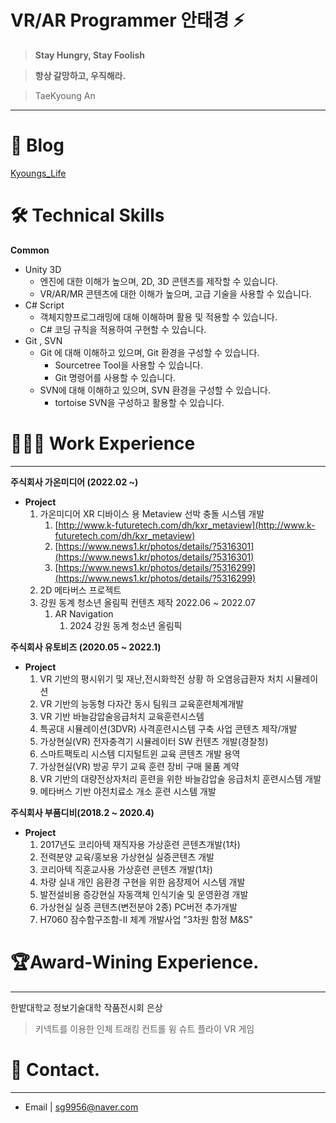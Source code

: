 # VR/AR Programmer 안태경 ⚡

> **Stay Hungry, Stay Foolish**
> 

> **항상 갈망하고, 우직해라.**
> 

> TaeKyoung An
> 

---

# 💾 Blog

[Kyoungs_Life](https://tkablog.tistory.com/)

# 🛠 Technical Skills

**Common**                                                       

- Unity 3D
    - 엔진에 대한 이해가 높으며, 2D, 3D 콘텐츠를 제작할 수 있습니다.
    - VR/AR/MR 콘텐츠에 대한 이해가 높으며, 고급 기술을 사용할 수 있습니다.
- C# Script
    - 객체지향프로그래밍에 대해 이해하며 활용 및 적용할 수 있습니다.
    - C# 코딩 규칙을 적용하여 구현할 수 있습니다.
- Git , SVN
    - Git 에 대해 이해하고 있으며, Git 환경을 구성할 수 있습니다.
        - Sourcetree Tool을 사용할 수 있습니다.
        - Git 명령어를 사용할 수 있습니다.
    - SVN에 대해 이해하고 있으며, SVN 환경을 구성할 수 있습니다.
        - tortoise SVN을 구성하고 활용할 수 있습니다.
        

# 🧑🏽‍💼 Work Experience

---

**주식회사 가온미디어 (2022.02 ~)**

- **Project**
    1. 가온미디어 XR 디바이스 용 Metaview 선박 충돌 시스템 개발
        1. [http://www.k-futuretech.com/dh/kxr_metaview](http://www.k-futuretech.com/dh/kxr_metaview)
        2. [https://www.news1.kr/photos/details/?5316301](https://www.news1.kr/photos/details/?5316301)
        3. [https://www.news1.kr/photos/details/?5316299](https://www.news1.kr/photos/details/?5316299)
    2. 2D 메타버스 프로젝트 
    3. 강원 동계 청소년 올림픽 컨텐츠 제작 2022.06 ~ 2022.07
        1. AR Navigation
            1. 2024 강원 동계 청소년 올림픽
    

**주식회사 유토비즈 (2020.05 ~ 2022.1)**

- **Project**
    1. VR 기반의 평시위기 및 재난,전시화학전 상황 하 오염응급환자 처치 시뮬레이션
    2. VR 기반의 능동형 다자간 동시 팀워크 교육훈련체계개발
    3. VR 기반 바늘감압술응급처치 교육훈련시스템
    4. 특공대 시뮬레이션(3DVR) 사격훈련시스템 구축 사업 콘텐츠 제작/개발
    5. 가상현실(VR) 전자충격기 시뮬레이터 SW 컨텐츠 개발(경찰청)
    6. 스마트팩토리 시스템 디지털트윈 교육 콘텐츠 개발 용역
    7. 가상현실(VR) 방공 무기 교육 훈련 장비 구매 물품 계약
    8. VR 기반의 대량전상자처리 훈련을 위한 바늘감압술 응급처치 훈련시스템 개발
    9. 메타버스 기반 야전치료소 개소 훈련 시스템 개발

**주식회사 부품디비(2018.2 ~ 2020.4)**

- **Project**
    1. 2017년도 코리아텍 재직자용 가상훈련 콘텐츠개발(1차)
    2. 전력분양 교육/홍보용 가상현실 실증콘텐츠 개발
    3. 코리아텍 직훈교사용 가상훈련 콘텐츠 개발(1차)
    4. 차량 실내 개인 음환경 구현을 위한 음장제어 시스템 개발
    5. 발전설비용 증강현실 자동객체 인식기술 및 운영환경 개발
    6. 가상현실 실증 콘텐츠(변전분야 2종) PC버전 추가개발
    7. H7060 잠수함구조함-Ⅱ 체계 개발사업 "3차원 함정 M&S" 

# 🏆Award-Wining Experience.

---

한밭대학교 정보기술대학 작품전시회 은상

> 키넥트를 이용한 인체 트래킹 컨트롤 윙 슈트 플라이 VR 게임
> 

# 📱  Contact.

---

- Email  |  sg9956@naver.com
